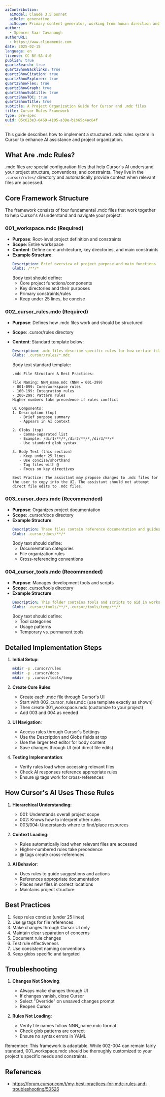 ```yaml
---
aiContribution:
  aiModel: Claude 3.5 Sonnet
  aiRole: generative
  aiScope: Primary content generator, working from human direction and framework
author:
  - Spencer Saar Cavanaugh
authorURL:
  - https://www.clinamenic.com
date: 2025-02-15
language: en
license: CC BY-SA-4.0
publish: true
quartzSearch: true
quartzShowBacklinks: true
quartzShowCitation: true
quartzShowExplorer: true
quartzShowFlex: true
quartzShowGraph: true
quartzShowSubtitle: true
quartzShowTOC: true
quartzShowTitle: true
subtitle: A Project Organization Guide for Cursor and .mdc files
title: Cursor Rules Framework
type: pre-spec
uuid: 05c023e3-0469-4105-a39e-b1b65c4ac84f
---
```


This guide describes how to implement a structured .mdc rules system in Cursor to enhance AI assistance and project organization.

## What Are .mdc Rules?

.mdc files are special configuration files that help Cursor's AI understand your project structure, conventions, and constraints. They live in the `.cursor/rules/` directory and automatically provide context when relevant files are accessed.

## Core Framework Structure

The framework consists of four fundamental .mdc files that work together to help Cursor's AI understand and navigate your project:

### 001_workspace.mdc (Required)

- **Purpose**: Root-level project definition and constraints
- **Scope**: Entire workspace
- **Content**: Define core architecture, key directories, and main constraints
- **Example Structure**:
  ```yaml
  Description: Brief overview of project purpose and main functions
  Globs: /**/*
  ```
  Body text should define:
  - Core project functions/components
  - Key directories and their purposes
  - Primary constraints/rules
  - Keep under 25 lines, be concise

### 002_cursor_rules.mdc (Required)

- **Purpose**: Defines how .mdc files work and should be structured
- **Scope**: .cursor/rules directory
- **Content**: Standard template below:

  ```yaml
  Description: .mdc files describe specific rules for how certain files, file types, and directories are to be understood and used
  Globs: .cursor/rules/*.mdc
  ```

  Body text standard template:

  ```
  .mdc File Structure & Best Practices:

  File Naming: NNN_name.mdc (NNN = 001-299)
  - 001-099: Core/workspace rules
  - 100-199: Integration rules
  - 200-299: Pattern rules
  Higher numbers take precedence if rules conflict

  UI Components:
  1. Description (top)
     - Brief purpose summary
     - Appears in AI context

  2. Globs (top)
     - Comma-separated list
     - Example: /dir1/**/*,/dir2/**/*,/dir3/**/*
     - Use standard glob syntax

  3. Body Text (this section)
     - Keep under 25 lines
     - Use concise/shorthand
     - Tag files with @
     - Focus on key directives

  Best Practice: The assistant may propose changes to .mdc files for the user to copy into the UI. The assistant should not attempt direct file edits to .mdc files.
  ```

### 003_cursor_docs.mdc (Recommended)

- **Purpose**: Organizes project documentation
- **Scope**: .cursor/docs directory
- **Example Structure**:
  ```yaml
  Description: These files contain reference documentation and guides to aid in development efforts
  Globs: .cursor/docs/**/*
  ```
  Body text should define:
  - Documentation categories
  - File organization rules
  - Cross-referencing conventions

### 004_cursor_tools.mdc (Recommended)

- **Purpose**: Manages development tools and scripts
- **Scope**: .cursor/tools directory
- **Example Structure**:
  ```yaml
  Description: This folder contains tools and scripts to aid in workspace efforts
  Globs: .cursor/tools/**/*,.cursor/tools/temp/**/*
  ```
  Body text should define:
  - Tool categories
  - Usage patterns
  - Temporary vs. permanent tools

## Detailed Implementation Steps

1. **Initial Setup**:

   ```bash
   mkdir -p .cursor/rules
   mkdir -p .cursor/docs
   mkdir -p .cursor/tools/temp
   ```

2. **Create Core Rules**:

   - Create each .mdc file through Cursor's UI
   - Start with 002_cursor_rules.mdc (use template exactly as shown)
   - Then create 001_workspace.mdc (customize to your project)
   - Add 003 and 004 as needed

3. **UI Navigation**:

   - Access rules through Cursor's Settings
   - Use the Description and Globs fields at top
   - Use the larger text editor for body content
   - Save changes through UI (not direct file edits)

4. **Testing Implementation**:
   - Verify rules load when accessing relevant files
   - Check AI responses reference appropriate rules
   - Ensure @ tags work for cross-references

## How Cursor's AI Uses These Rules

1. **Hierarchical Understanding**:

   - 001: Understands overall project scope
   - 002: Knows how to interpret other rules
   - 003/004: Understands where to find/place resources

2. **Context Loading**:

   - Rules automatically load when relevant files are accessed
   - Higher-numbered rules take precedence
   - @ tags create cross-references

3. **AI Behavior**:
   - Uses rules to guide suggestions and actions
   - References appropriate documentation
   - Places new files in correct locations
   - Maintains project structure

## Best Practices

1. Keep rules concise (under 25 lines)
2. Use @ tags for file references
3. Make changes through Cursor UI only
4. Maintain clear separation of concerns
5. Document rule changes
6. Test rule effectiveness
7. Use consistent naming conventions
8. Keep globs specific and targeted

## Troubleshooting

1. **Changes Not Showing**:

   - Always make changes through UI
   - If changes vanish, close Cursor
   - Select "Override" on unsaved changes prompt
   - Reopen Cursor

2. **Rules Not Loading**:
   - Verify file names follow NNN_name.mdc format
   - Check glob patterns are correct
   - Ensure no syntax errors in YAML

Remember: This framework is adaptable. While 002-004 can remain fairly standard, 001_workspace.mdc should be thoroughly customized to your project's specific needs and constraints.

## References

- https://forum.cursor.com/t/my-best-practices-for-mdc-rules-and-troubleshooting/50526
